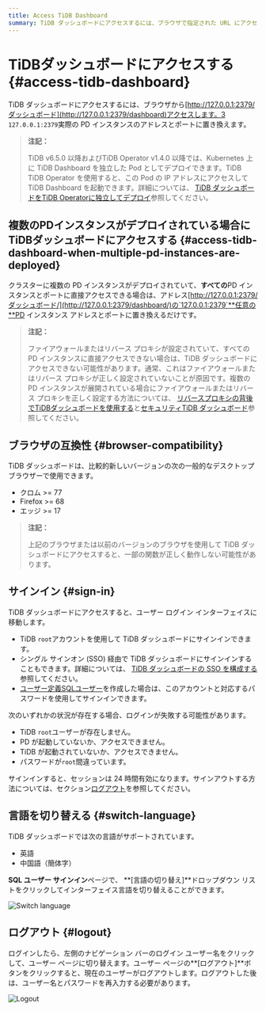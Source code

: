 ```yaml
---
title: Access TiDB Dashboard
summary: TiDB ダッシュボードにアクセスするには、ブラウザで指定された URL にアクセスします。複数の PD インスタンスの場合は、アドレスを任意の PD インスタンスのアドレスとポートに置き換えます。新しいバージョンの Chrome、Firefox、または Edge ブラウザを使用します。TiDB ルート アカウントまたはユーザー定義の SQL ユーザーでサインインします。セッションは 24 時間有効です。英語と中国語を切り替えます。ログアウトするには、ユーザー名をクリックしてから [ログアウト] ボタンをクリックします。
---
```


# TiDBダッシュボードにアクセスする {#access-tidb-dashboard}

TiDB ダッシュボードにアクセスするには、ブラウザから[http://127.0.0.1:2379/ダッシュボード](http://127.0.0.1:2379/dashboard)アクセスします。3 `127.0.0.1:2379`実際の PD インスタンスのアドレスとポートに置き換えます。

> **注記：**
>
> TiDB v6.5.0 以降およびTiDB Operator v1.4.0 以降では、Kubernetes 上に TiDB Dashboard を独立した Pod としてデプロイできます。TiDB TiDB Operator を使用すると、この Pod の IP アドレスにアクセスして TiDB Dashboard を起動できます。詳細については、 [TiDB ダッシュボードをTiDB Operatorに独立してデプロイ](https://docs.pingcap.com/tidb-in-kubernetes/dev/get-started#deploy-tidb-dashboard-independently)参照してください。

## 複数のPDインスタンスがデプロイされている場合にTiDBダッシュボードにアクセスする {#access-tidb-dashboard-when-multiple-pd-instances-are-deployed}

クラスターに複数の PD インスタンスがデプロイされていて、**すべての**PD インスタンスとポートに直接アクセスできる場合は、アドレス[http://127.0.0.1:2379/ダッシュボード/](http://127.0.0.1:2379/dashboard/)の`127.0.0.1:2379`**任意の**PD インスタンス アドレスとポートに置き換えるだけです。

> **注記：**
>
> ファイアウォールまたはリバース プロキシが設定されていて、すべての PD インスタンスに直接アクセスできない場合は、TiDB ダッシュボードにアクセスできない可能性があります。通常、これはファイアウォールまたはリバース プロキシが正しく設定されていないことが原因です。複数の PD インスタンスが展開されている場合にファイアウォールまたはリバース プロキシを正しく設定する方法については、 [リバースプロキシの背後でTiDBダッシュボードを使用する](/dashboard/dashboard-ops-reverse-proxy.md)と[セキュリティTiDB ダッシュボード](/dashboard/dashboard-ops-security.md)参照してください。

## ブラウザの互換性 {#browser-compatibility}

TiDB ダッシュボードは、比較的新しいバージョンの次の一般的なデスクトップ ブラウザーで使用できます。

-   クロム &gt;= 77
-   Firefox &gt;= 68
-   エッジ &gt;= 17

> **注記：**
>
> 上記のブラウザまたは以前のバージョンのブラウザを使用して TiDB ダッシュボードにアクセスすると、一部の関数が正しく動作しない可能性があります。

## サインイン {#sign-in}

TiDB ダッシュボードにアクセスすると、ユーザー ログイン インターフェイスに移動します。

-   TiDB `root`アカウントを使用して TiDB ダッシュボードにサインインできます。
-   シングル サインオン (SSO) 経由で TiDB ダッシュボードにサインインすることもできます。詳細については、 [TiDB ダッシュボードの SSO を構成する](/dashboard/dashboard-session-sso.md)参照してください。
-   [ユーザー定義SQLユーザー](/dashboard/dashboard-user.md)を作成した場合は、このアカウントと対応するパスワードを使用してサインインできます。

次のいずれかの状況が存在する場合、ログインが失敗する可能性があります。

-   TiDB `root`ユーザーが存在しません。
-   PD が起動していないか、アクセスできません。
-   TiDB が起動されていないか、アクセスできません。
-   パスワードが`root`間違っています。

サインインすると、セッションは 24 時間有効になります。サインアウトする方法については、セクション[ログアウト](#logout)を参照してください。

## 言語を切り替える {#switch-language}

TiDB ダッシュボードでは次の言語がサポートされています。

-   英語
-   中国語（簡体字）

**SQL ユーザー サインイン**ページで、 **[言語の切り替え]**ドロップダウン リストをクリックしてインターフェイス言語を切り替えることができます。

![Switch language](https://download.pingcap.com/images/docs/dashboard/dashboard-access-switch-language.png)

## ログアウト {#logout}

ログインしたら、左側のナビゲーション バーのログイン ユーザー名をクリックして、ユーザー ページに切り替えます。ユーザー ページの**[ログアウト]**ボタンをクリックすると、現在のユーザーがログアウトします。ログアウトした後は、ユーザー名とパスワードを再入力する必要があります。

![Logout](https://download.pingcap.com/images/docs/dashboard/dashboard-access-logout.png)

